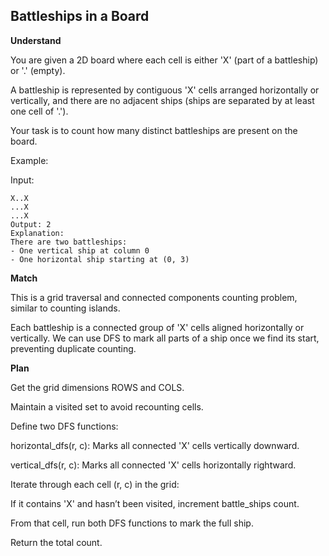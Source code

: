 ## Battleships in a Board

**Understand**

You are given a 2D board where each cell is either 'X' (part of a battleship) or '.' (empty).

A battleship is represented by contiguous 'X' cells arranged horizontally or vertically, and there are no adjacent ships (ships are separated by at least one cell of '.').

Your task is to count how many distinct battleships are present on the board.

Example:

Input:

```
X..X
...X
...X
Output: 2
Explanation:
There are two battleships:
- One vertical ship at column 0
- One horizontal ship starting at (0, 3)
```

**Match**

This is a grid traversal and connected components counting problem, similar to counting islands.

Each battleship is a connected group of 'X' cells aligned horizontally or vertically.
We can use DFS to mark all parts of a ship once we find its start, preventing duplicate counting.

**Plan**

Get the grid dimensions ROWS and COLS.

Maintain a visited set to avoid recounting cells.

Define two DFS functions:

horizontal_dfs(r, c): Marks all connected 'X' cells vertically downward.

vertical_dfs(r, c): Marks all connected 'X' cells horizontally rightward.

Iterate through each cell (r, c) in the grid:

If it contains 'X' and hasn’t been visited, increment battle_ships count.

From that cell, run both DFS functions to mark the full ship.

Return the total count.
